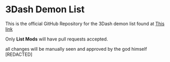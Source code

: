 # 3Dash Demon List
This is the official GitHub Repository for the 3Dash demon list found at [This link](https://demonlist.3ddlteam.repl.co)

Only **List Mods** will have pull requests accepted. 

all changes will be manually seen and approved by the god himself [REDACTED]